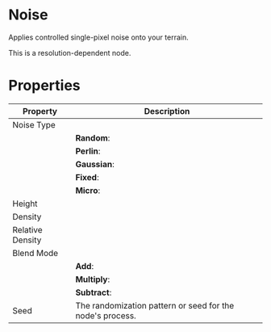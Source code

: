 # Noise



Applies controlled single-pixel noise onto your terrain.

This is a resolution-dependent node.



# Properties


| Property | Description| 
| -------- | -----------|
| Noise Type |  |
| | **Random**: <desc> |
| | **Perlin**: <desc> |
| | **Gaussian**: <desc> |
| | **Fixed**: <desc> |
| | **Micro**: <desc> |
| Height |  |
| Density |  |
| Relative Density |  |
| Blend Mode |  |
| | **Add**: <desc> |
| | **Multiply**: <desc> |
| | **Subtract**: <desc> |
| Seed | The randomization pattern or seed for the node's process. |





